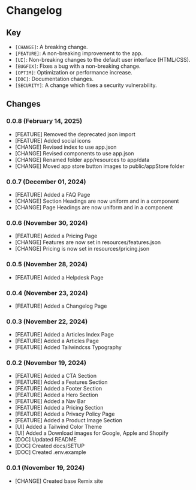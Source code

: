 # Changelog

## Key

* `[CHANGE]`: A breaking change. 
* `[FEATURE]`: A non-breaking improvement to the app. 
* `[UI]`: Non-breaking changes to the default user interface (HTML/CSS).
* `[BUGFIX]`: Fixes a bug with a non-breaking change.
* `[OPTIM]`: Optimization or performance increase.
* `[DOC]`: Documentation changes.
* `[SECURITY]`: A change which fixes a security vulnerability.


## Changes

### 0.0.8 (February 14, 2025)

* [FEATURE] Removed the deprecated json import
* [FEATURE] Added social icons
* [CHANGE] Revised index to use app.json
* [CHANGE] Revised components to use app.json
* [CHANGE] Renamed folder app/resources to app/data
* [CHANGE] Moved app store button images to public/appStore folder

### 0.0.7 (December 01, 2024)

* [FEATURE] Added a FAQ Page
* [CHANGE] Section Headings are now uniform and in a component
* [CHANGE] Page Headings are now uniform and in a component

### 0.0.6 (November 30, 2024)

* [FEATURE] Added a Pricing Page
* [CHANGE] Features are now set in resources/features.json
* [CHANGE] Pricing is now set in resources/pricing.json

### 0.0.5 (November 28, 2024)

* [FEATURE] Added a Helpdesk Page

### 0.0.4 (November 23, 2024)

* [FEATURE] Added a Changelog Page

### 0.0.3 (November 22, 2024)

* [FEATURE] Added a Articles Index Page
* [FEATURE] Added a Articles Page
* [FEATURE] Added Tailwindcss Typography

### 0.0.2 (November 19, 2024)

* [FEATURE] Added a CTA Section
* [FEATURE] Added a Features Section
* [FEATURE] Added a Footer Section
* [FEATURE] Added a Hero Section
* [FEATURE] Added a Nav Bar
* [FEATURE] Added a Pricing Section
* [FEATURE] Added a Privacy Policy Page
* [FEATURE] Added a Product Image Section
* [UI] Added a Tailwind Color Theme
* [UI] Added a Download images for Google, Apple and Shopify
* [DOC] Updated README
* [DOC] Created docs/SETUP
* [DOC] Created .env.example

### 0.0.1 (November 19, 2024)

* [CHANGE] Created base Remix site